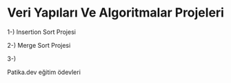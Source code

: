 # Veri Yapıları Ve Algoritmalar Projeleri 
1-) Insertion Sort Projesi

2-) Merge Sort Projesi

3-) 

Patika.dev eğitim ödevleri

